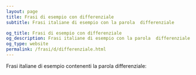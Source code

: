 ```yaml
---
layout: page
title: Frasi di esempio con differenziale 
subtitle: Frasi italiane di esempio con la parola  differenziale

og_title: Frasi di esempio con differenziale 
og_description: Frasi italiane di esempio con la parola  differenziale
og_type: website
permalink: /frasi/d/differenziale.html
---
```


Frasi italiane di esempio contenenti la parola differenziale:


